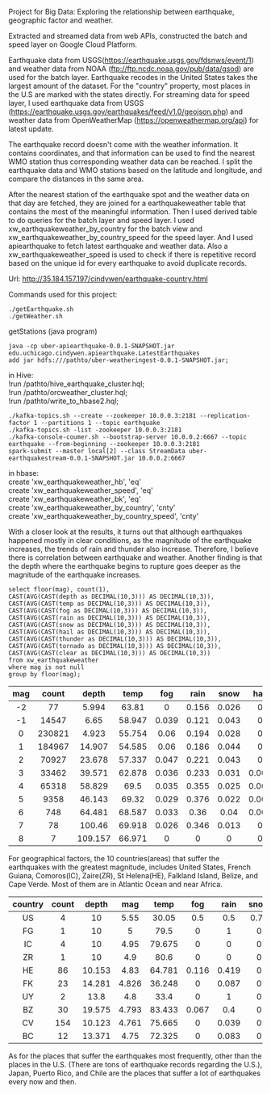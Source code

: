 Project for Big Data: Exploring the relationship between earthquake, geographic factor and weather.

Extracted and streamed data from web APIs, constructed the batch and speed layer on Google Cloud Platform.

Earthquake data from USGS(https://earthquake.usgs.gov/fdsnws/event/1) and weather data from NOAA (ftp://ftp.ncdc.noaa.gov/pub/data/gsod) are used for the batch layer. Earthquake recodes in the United States takes the largest amount of the dataset. For the "country" property, most places in the U.S are marked with the states directly. For streaming data for speed layer, I used earthquake data from USGS (https://earthquake.usgs.gov/earthquakes/feed/v1.0/geojson.php) and weather data from OpenWeatherMap (https://openweathermap.org/api) for latest update. 

The earthquake record doesn't come with the weather information. It contains coordinates, and that information can be used to find the nearest WMO station thus corresponding weather data can be reached. I split the earthquake data and WMO stations based on the latitude and longitude, and compare the distances in the same area. 

After the nearest station of the earthquake spot and the weather data on that day are fetched, they are joined for a earthquakeweather table that contains the most of the meaningful information. Then I used derived table to do queries for the batch layer and speed layer. I used xw_earthquakeweather_by_country for the batch view and xw_earthquakeweather_by_country_speed for the speed layer. And I used apiearthquake to fetch latest earthquake and weather data. Also a xw_earthquakeweather_speed is used to check if there is repetitive record based on the unique id for every earthquake to avoid duplicate records.

Url: http://35.184.157.197/cindywen/earthquake-country.html

Commands used for this project:
```shell
./getEarthquake.sh
./getWeather.sh
``` 
getStations (java program)
```shell
java -cp uber-apiearthquake-0.0.1-SNAPSHOT.jar edu.uchicago.cindywen.apiearthquake.LatestEarthquakes
add jar hdfs:///pathto/uber-weatheringest-0.0.1-SNAPSHOT.jar;
``` 
in Hive:  
!run /pathto/hive_earthquake_cluster.hql;  
!run /pathto/orcweather_cluster.hql;  
!run /pathto/write_to_hbase2.hql;  

```shell
./kafka-topics.sh --create --zookeeper 10.0.0.3:2181 --replication-factor 1 --partitions 1 --topic earthquake
./kafka-topics.sh -list -zookeeper 10.0.0.3:2181
./kafka-console-coumer.sh --bootstrap-server 10.0.0.2:6667 --topic earthquake --from-beginning --zookeeper 10.0.0.3:2181
spark-submit --master local[2] --class StreamData uber-earthquakestream-0.0.1-SNAPSHOT.jar 10.0.0.2:6667
```

in hbase:  
create 'xw_earthquakeweather_hb', 'eq'  
create 'xw_earthquakeweather_speed', 'eq'  
create 'xw_earthquakeweather_bk', 'eq'  
create 'xw_earthquakeweather_by_country', 'cnty'  
create 'xw_earthquakeweather_by_country_speed', 'cnty'  


 
With a closer look at the results, it turns out that although earthquakes happened mostly in clear conditions, as the magnitude of the earthquake increases, the trends of rain and thunder also increase. Therefore, I believe there is correlation between earthquake and weather. Another finding is that the depth where the earthquake begins to rupture goes deeper as the magnitude of the earthquake increases.
 

```shell 
select floor(mag), count(1),
CAST(AVG(CAST(depth as DECIMAL(10,3))) AS DECIMAL(10,3)),
CAST(AVG(CAST(temp as DECIMAL(10,3))) AS DECIMAL(10,3)),
CAST(AVG(CAST(fog as DECIMAL(10,3))) AS DECIMAL(10,3)),
CAST(AVG(CAST(rain as DECIMAL(10,3))) AS DECIMAL(10,3)),
CAST(AVG(CAST(snow as DECIMAL(10,3))) AS DECIMAL(10,3)),
CAST(AVG(CAST(hail as DECIMAL(10,3))) AS DECIMAL(10,3)),
CAST(AVG(CAST(thunder as DECIMAL(10,3))) AS DECIMAL(10,3)), 
CAST(AVG(CAST(tornado as DECIMAL(10,3))) AS DECIMAL(10,3)), 
CAST(AVG(CAST(clear as DECIMAL(10,3))) AS DECIMAL(10,3))
from xw_earthquakeweather
where mag is not null
group by floor(mag);
```

**mag**|**count**|**depth**|**temp**|**fog**|**rain**|**snow**|**hail**|**thunder**|**tornado**|**clear**
:-----:|:-----:|:-----:|:-----:|:-----:|:-----:|:-----:|:-----:|:-----:|:-----:|:-----:
-2|77|5.994|63.81|0|0.156|0.026|0|0|0|0.831
-1|14547|6.65|58.947|0.039|0.121|0.043|0|0.007|0|0.839
0|230821|4.923|55.754|0.06|0.194|0.028|0|0.004|0|0.75
1|184967|14.907|54.585|0.06|0.186|0.044|0|0.007|0|0.752
2|70927|23.678|57.337|0.047|0.221|0.043|0|0.027|0|0.727
3|33462|39.571|62.878|0.036|0.233|0.031|0.001|0.045|0|0.719
4|65318|58.829|69.5|0.035|0.355|0.025|0.001|0.073|0|0.589
5|9358|46.143|69.32|0.029|0.376|0.022|0.001|0.067|0|0.576
6|748|64.481|68.587|0.033|0.36|0.04|0.001|0.08|0|0.582
7|78|100.46|69.918|0.026|0.346|0.013|0|0.064|0|0.603
8|7|109.157|66.971|0|0|0|0|0|0|1


For geographical factors, the 10 countries(areas) that suffer the earthquakes with the greatest magnitude, includes United States, French Guiana, Comoros(IC), Zaire(ZR), St Helena(HE), Falkland Island, Belize, and Cape Verde. Most of them are in Atlantic Ocean and near Africa.

country|count|depth|mag|temp|fog|rain|snow|hail|thunder|tornado|clear
:-----:|:-----:|:-----:|:-----:|:-----:|:-----:|:-----:|:-----:|:-----:|:-----:|:-----:|:-----:
US|4|10|5.55|30.05|0.5|0.5|0.75|0|0|0|0.25
FG|1|10|5|79.5|0|1|0|0|0|0|0
IC|4|10|4.95|79.675|0|0|0|0|0|0|1
ZR|1|10|4.9|80.6|0|0|0|0|0|0|1
HE|86|10.153|4.83|64.781|0.116|0.419|0|0|0|0|0.547
FK|23|14.281|4.826|36.248|0|0.087|0|0|0|0|0.913
UY|2|13.8|4.8|33.4|0|1|0|0|0|0|0
BZ|30|19.575|4.793|83.433|0.067|0.4|0|0|0.1|0|0.467
CV|154|10.123|4.761|75.665|0|0.039|0|0|0|0|0.961
BC|12|13.371|4.75|72.325|0|0.083|0|0|0.083|0|0.917

As for the places that suffer the earthquakes most frequently, other than the places in the U.S. (There are tons of earthquake records regarding the U.S.), Japan, Puerto Rico, and Chile are the places that suffer a lot of earthquakes every now and then.

